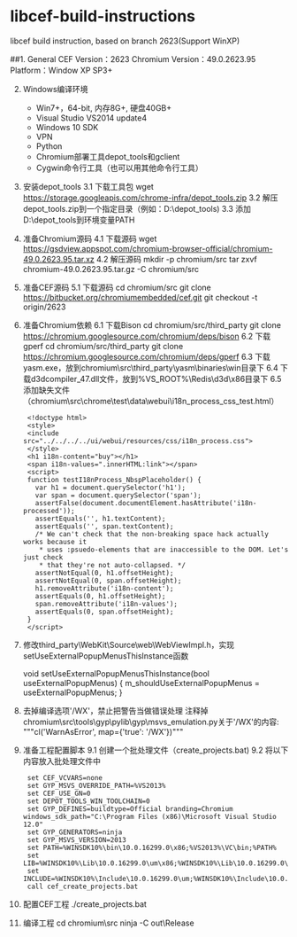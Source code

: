 # libcef-build-instructions
libcef build instruction, based on branch 2623(Support WinXP)

##1. General
	     CEF Version：2623
   	Chromium Version：49.0.2623.95
	        Platform：Window XP SP3+

2. Windows编译环境
	* Win7+，64-bit, 内存8G+, 硬盘40GB+
	* Visual Studio VS2014 update4
	* Windows 10 SDK
	* VPN
	* Python
	* Chromium部署工具depot_tools和gclient
	* Cygwin命令行工具（也可以用其他命令行工具）

3. 安装depot_tools
	3.1 下载工具包
		wget https://storage.googleapis.com/chrome-infra/depot_tools.zip
	3.2 解压depot_tools.zip到一个指定目录（例如：D:\depot_tools)
	3.3 添加D:\depot_tools到环境变量PATH

4. 准备Chromium源码
	4.1 下载源码
		wget https://gsdview.appspot.com/chromium-browser-official/chromium-49.0.2623.95.tar.xz
	4.2 解压源码
		mkdir -p chromium/src
		tar zxvf chromium-49.0.2623.95.tar.gz -C chromium/src

5. 准备CEF源码
	5.1 下载源码
		cd chromium/src
		git clone https://bitbucket.org/chromiumembedded/cef.git
		git checkout -t origin/2623

6. 准备Chromium依赖
	6.1 下载Bison
		cd chromium/src/third_party
		git clone https://chromium.googlesource.com/chromium/deps/bison
	6.2 下载gperf
		cd chromium/src/third_party
		git clone https://chromium.googlesource.com/chromium/deps/gperf
	6.3 下载yasm.exe，放到chromium\src\third_party\yasm\binaries\win目录下
	6.4 下载d3dcompiler_47.dll文件，放到%VS_ROOT%\Redis\d3d\x86目录下
	6.5 添加缺失文件（chromium\src\chrome\test\data\webui\i18n_process_css_test.html）

		<!doctype html>
		<style>
		<include src="../../../../ui/webui/resources/css/i18n_process.css">
		</style>
		<h1 i18n-content="buy"></h1>
		<span i18n-values=".innerHTML:link"></span>
		<script>
		function testI18nProcess_NbspPlaceholder() {
		  var h1 = document.querySelector('h1');
		  var span = document.querySelector('span');
		  assertFalse(document.documentElement.hasAttribute('i18n-processed'));
		  assertEquals('', h1.textContent);
		  assertEquals('', span.textContent);
		  /* We can't check that the non-breaking space hack actually works because it
		   * uses :psuedo-elements that are inaccessible to the DOM. Let's just check
		   * that they're not auto-collapsed. */
		  assertNotEqual(0, h1.offsetHeight);
		  assertNotEqual(0, span.offsetHeight);
		  h1.removeAttribute('i18n-content');
		  assertEquals(0, h1.offsetHeight);
		  span.removeAttribute('i18n-values');
		  assertEquals(0, span.offsetHeight);
		}
		</script>

7. 修改third_party\WebKit\Source\web\WebViewImpl.h，实现setUseExternalPopupMenusThisInstance函数
	
	void setUseExternalPopupMenusThisInstance(bool useExternalPopupMenus)
    {
        m_shouldUseExternalPopupMenus = useExternalPopupMenus;
    }

8. 去掉编译选项'/WX'，禁止把警告当做错误处理
	注释掉chromium\src\tools\gyp\pylib\gyp\msvs_emulation.py关于'/WX'的内容:
	"""cl('WarnAsError', map={'true': '/WX'})"""

9. 准备工程配置脚本
	9.1 创建一个批处理文件（create_projects.bat)
	9.2 将以下内容放入批处理文件中

		set CEF_VCVARS=none
		set GYP_MSVS_OVERRIDE_PATH=%VS2013%
		set CEF_USE_GN=0
		set DEPOT_TOOLS_WIN_TOOLCHAIN=0
		set GYP_DEFINES=buildtype=Official branding=Chromium windows_sdk_path="C:\Program Files (x86)\Microsoft Visual Studio 12.0"
		set GYP_GENERATORS=ninja
		set GYP_MSVS_VERSION=2013
		set PATH=%WINSDK10%\bin\10.0.16299.0\x86;%VS2013%\VC\bin;%PATH%
		set LIB=%WINSDK10%\Lib\10.0.16299.0\um\x86;%WINSDK10%\Lib\10.0.16299.0\ucrt\x86;%VS2013%\VC\lib;%VS2013%\VC\atlmfc\lib;%LIB%
		set INCLUDE=%WINSDK10%\Include\10.0.16299.0\um;%WINSDK10%\Include\10.0.16299.0\ucrt;%WINSDK10%\Include\10.0.16299.0\shared;%WINSDK10%\Include\10.0.16299.0\winrt;%VS2013%\VC\include;%VS2013%\VC\atlmfc\include;%INCLUDE%
		call cef_create_projects.bat

10. 配置CEF工程
	./create_projects.bat

11. 编译工程
	cd chromium\src
	ninja -C out\Release
